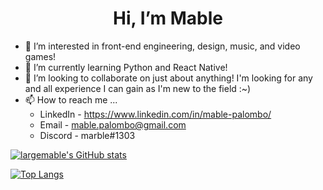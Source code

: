 
<h1 align=center height=50px backgroundcolor=yellow> Hi, I’m Mable </h1>

- 👀 I’m interested in front-end engineering, design, music, and video games! 
- 🌱 I’m currently learning Python and React Native!
- 💞️ I’m looking to collaborate on just about anything! I'm looking for any and all experience I can gain as I'm new to the field :~)
- 📫 How to reach me ...
  - LinkedIn - https://www.linkedin.com/in/mable-palombo/
  - Email - mable.palombo@gmail.com
  - Discord - marble#1303

<!---
largemable/largemable is a ✨ special ✨ repository because its `README.md` (this file) appears on your GitHub profile.
You can click the Preview link to take a look at your changes.
--->
[![largemable's GitHub stats](https://github-readme-stats.vercel.app/api?username=largemable&theme=graywhite&count_private=true)](https://github.com/largemable/github-readme-stats)

[![Top Langs](https://github-readme-stats.vercel.app/api/top-langs/?username=largemable&layout=compact)](https://github.com/largemable/github-readme-stats)
